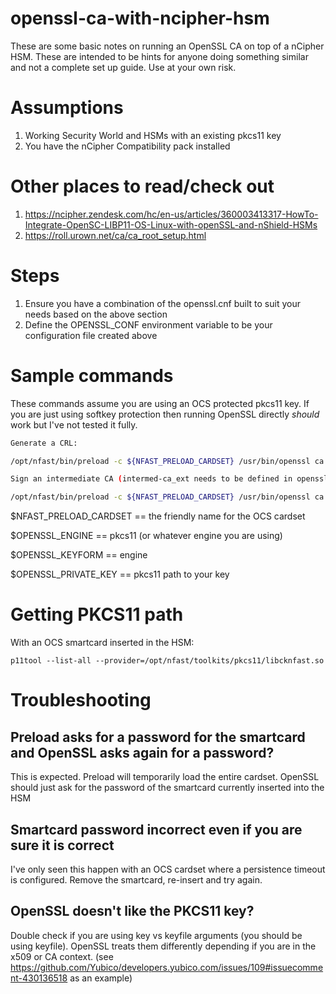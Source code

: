 # openssl-ca-with-ncipher-hsm

These are some basic notes on running an OpenSSL CA on top of a nCipher HSM. These are intended to be hints for anyone doing something similar and not a complete set up guide. Use at your own risk.

# Assumptions
1. Working Security World and HSMs with an existing pkcs11 key
1. You have the nCipher Compatibility pack installed

# Other places to read/check out
1. https://ncipher.zendesk.com/hc/en-us/articles/360003413317-HowTo-Integrate-OpenSC-LIBP11-OS-Linux-with-openSSL-and-nShield-HSMs
1. https://roll.urown.net/ca/ca_root_setup.html

# Steps
1. Ensure you have a combination of the openssl.cnf built to suit your needs based on the above section
1. Define the OPENSSL_CONF environment variable to be your configuration file created above

# Sample commands

These commands assume you are using an OCS protected pkcs11 key. If you are just using softkey protection then running OpenSSL directly *should* work but I've not tested it fully.

```bash
Generate a CRL:

/opt/nfast/bin/preload -c ${NFAST_PRELOAD_CARDSET} /usr/bin/openssl ca -gencrl -engine ${OPENSSL_ENGINE} -keyform ${OPENSSL_KEYFORM} -keyfile ${OPENSSL_PRIVATE_KEY} -out "crl/${TIMESTAMP}.crl"

Sign an intermediate CA (intermed-ca_ext needs to be defined in openssl.cnf):

/opt/nfast/bin/preload -c ${NFAST_PRELOAD_CARDSET} /usr/bin/openssl ca -engine ${OPENSSL_ENGINE} -in ${SUBCA_CSR} -extensions intermed-ca_ext -keyform ${OPENSSL_KEYFORM} -keyfile ${OPENSSL_PRIVATE_KEY} -rand_serial
```

$NFAST_PRELOAD_CARDSET == the friendly name for the OCS cardset

$OPENSSL_ENGINE == pkcs11 (or whatever engine you are using)

$OPENSSL_KEYFORM == engine

$OPENSSL_PRIVATE_KEY == pkcs11 path to your key

# Getting PKCS11 path

With an OCS smartcard inserted in the HSM:

```
p11tool --list-all --provider=/opt/nfast/toolkits/pkcs11/libcknfast.so
```

# Troubleshooting
## Preload asks for a password for the smartcard and OpenSSL asks again for a password?
This is expected. Preload will temporarily load the entire cardset. OpenSSL should just ask for the password of the smartcard currently inserted into the HSM

## Smartcard password incorrect even if you are sure it is correct
I've only seen this happen with an OCS cardset where a persistence timeout is configured. Remove the smartcard, re-insert and try again.

## OpenSSL doesn't like the PKCS11 key?
Double check if you are using key vs keyfile arguments (you should be using keyfile). OpenSSL treats them differently depending if you are in the x509 or CA context. (see https://github.com/Yubico/developers.yubico.com/issues/109#issuecomment-430136518 as an example)

